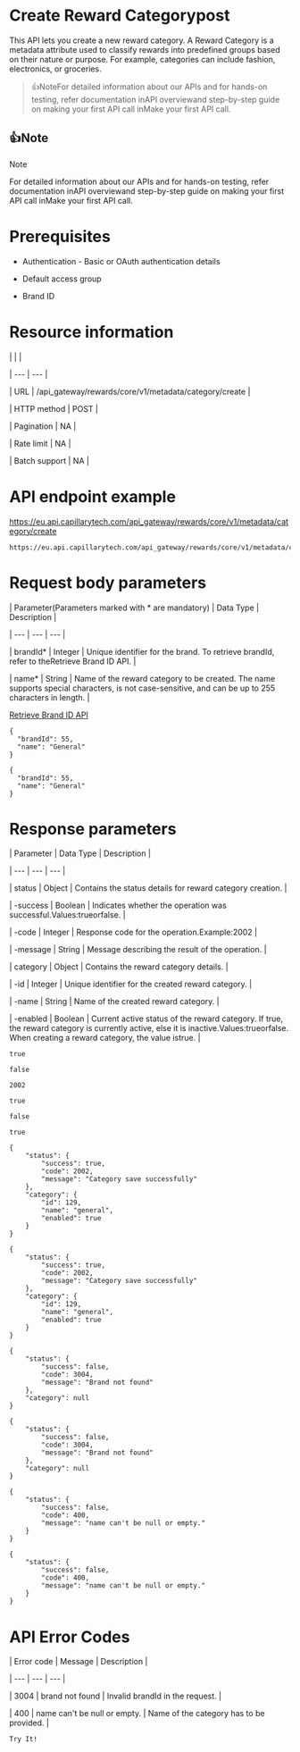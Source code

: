 # Create Reward Categorypost

This API lets you create a new reward category. A Reward Category is a metadata attribute used to classify rewards into predefined groups based on their nature or purpose. For example, categories can include fashion, electronics, or groceries.

> 👍NoteFor detailed information about our APIs and for hands-on testing, refer documentation inAPI overviewand  step-by-step guide on making your first API call inMake your first API call.

## 👍Note

Note

For detailed information about our APIs and for hands-on testing, refer documentation inAPI overviewand  step-by-step guide on making your first API call inMake your first API call.

# Prerequisites

- Authentication - Basic or OAuth authentication details

- Default access group

- Brand ID

# Resource information

|  |  |

| --- | --- |

| URL | /api_gateway/rewards/core/v1/metadata/category/create |

| HTTP method | POST |

| Pagination | NA |

| Rate limit | NA |

| Batch support | NA |



# API endpoint example

https://eu.api.capillarytech.com/api_gateway/rewards/core/v1/metadata/category/create

```
https://eu.api.capillarytech.com/api_gateway/rewards/core/v1/metadata/category/create
```

# Request body parameters

| Parameter(Parameters marked with * are mandatory) | Data Type | Description |

| --- | --- | --- |

| brandId* | Integer | Unique identifier for the brand. To retrieve brandId, refer to theRetrieve Brand ID API. |

| name* | String | Name of the reward category to be created. The name supports special characters, is not case-sensitive, and can be up to 255 characters in length. |



[Retrieve Brand ID API](/reference/retrieve-brand-id)

```
{
  "brandId": 55,
  "name": "General"
}
```

```
{
  "brandId": 55,
  "name": "General"
}
```

# Response parameters

| Parameter | Data Type | Description |

| --- | --- | --- |

| status | Object | Contains the status details for reward category creation. |

| -success | Boolean | Indicates whether the operation was successful.Values:trueorfalse. |

| -code | Integer | Response code for the operation.Example:2002 |

| -message | String | Message describing the result of the operation. |

| category | Object | Contains the reward category details. |

| -id | Integer | Unique identifier for the created reward category. |

| -name | String | Name of the created reward category. |

| -enabled | Boolean | Current active status of the reward category. If true, the reward category is currently active, else it is inactive.Values:trueorfalse. When creating a reward category, the value istrue. |



`true`

`false`

`2002`

`true`

`false`

`true`

```
{
    "status": {
        "success": true,
        "code": 2002,
        "message": "Category save successfully"
    },
    "category": {
        "id": 129,
        "name": "general",
        "enabled": true
    }
}
```

```
{
    "status": {
        "success": true,
        "code": 2002,
        "message": "Category save successfully"
    },
    "category": {
        "id": 129,
        "name": "general",
        "enabled": true
    }
}
```

```
{
    "status": {
        "success": false,
        "code": 3004,
        "message": "Brand not found"
    },
    "category": null
}
```

```
{
    "status": {
        "success": false,
        "code": 3004,
        "message": "Brand not found"
    },
    "category": null
}
```

```
{
    "status": {
        "success": false,
        "code": 400,
        "message": "name can't be null or empty."
    }
}
```

```
{
    "status": {
        "success": false,
        "code": 400,
        "message": "name can't be null or empty."
    }
}
```

# API Error Codes

| Error code | Message | Description |

| --- | --- | --- |

| 3004 | brand not found | Invalid brandId in the request. |

| 400 | name can't be null or empty. | Name of the category has to be provided. |



`Try It!`